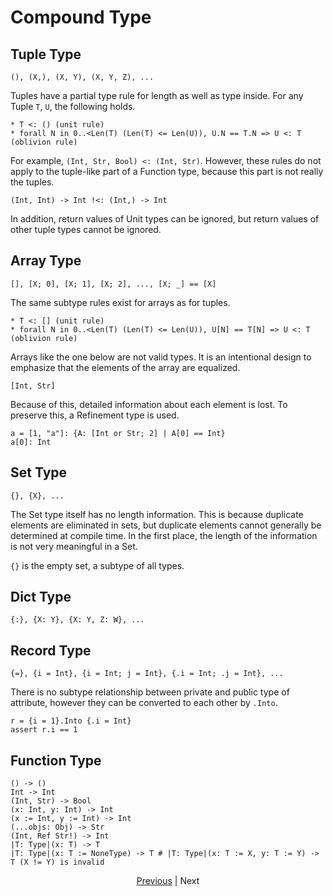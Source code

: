 
# Compound Type

## Tuple Type

```erg
(), (X,), (X, Y), (X, Y, Z), ...
```

Tuples have a partial type rule for length as well as type inside.
For any Tuple `T`, `U`, the following holds.

```erg
* T <: () (unit rule)
* forall N in 0..<Len(T) (Len(T) <= Len(U)), U.N == T.N => U <: T (oblivion rule)
```

For example, `(Int, Str, Bool) <: (Int, Str)`.
However, these rules do not apply to the tuple-like part of a Function type, because this part is not really the tuples.

```erg
(Int, Int) -> Int !<: (Int,) -> Int
```

In addition, return values of Unit types can be ignored, but return values of other tuple types cannot be ignored.

## Array Type

```erg
[], [X; 0], [X; 1], [X; 2], ..., [X; _] == [X]
```

The same subtype rules exist for arrays as for tuples.

```erg
* T <: [] (unit rule)
* forall N in 0..<Len(T) (Len(T) <= Len(U)), U[N] == T[N] => U <: T (oblivion rule)
```

Arrays like the one below are not valid types. It is an intentional design to emphasize that the elements of the array are equalized.

```erg
[Int, Str]
```

Because of this, detailed information about each element is lost. To preserve this, a Refinement type is used.

```erg
a = [1, "a"]: {A: [Int or Str; 2] | A[0] == Int}
a[0]: Int
```

## Set Type

```erg
{}, {X}, ...
```

The Set type itself has no length information. This is because duplicate elements are eliminated in sets, but duplicate elements cannot generally be determined at compile time. In the first place, the length of the information is not very meaningful in a Set.

`{}` is the empty set, a subtype of all types.

## Dict Type

```erg
{:}, {X: Y}, {X: Y, Z: W}, ...
```

## Record Type

```erg
{=}, {i = Int}, {i = Int; j = Int}, {.i = Int; .j = Int}, ...
```

There is no subtype relationship between private and public type of attribute, however they can be converted to each other by `.Into`.

```erg
r = {i = 1}.Into {.i = Int}
assert r.i == 1
```

## Function Type

```erg
() -> ()
Int -> Int
(Int, Str) -> Bool
(x: Int, y: Int) -> Int
(x := Int, y := Int) -> Int
(...objs: Obj) -> Str
(Int, Ref Str!) -> Int
|T: Type|(x: T) -> T
|T: Type|(x: T := NoneType) -> T # |T: Type|(x: T := X, y: T := Y) -> T (X != Y) is invalid
```

<p align='center'>
    <a href='./19_bound.md'>Previous</a> | Next
</p>